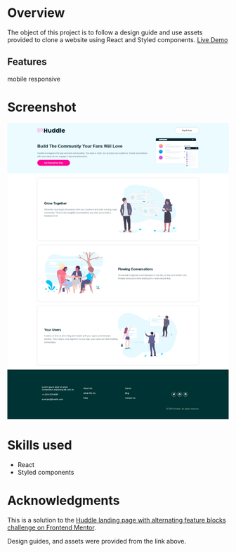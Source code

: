# Overview
The object of this project is to follow a design guide and use assets provided to clone a website using React and Styled components. 
[Live Demo](https://main--transcendent-marzipan-da48af.netlify.app/)

## Features
mobile responsive

# Screenshot
![](/public/images/demo.png)

# Skills used
- React
- Styled components

# Acknowledgments

This is a solution to the [Huddle landing page with alternating feature blocks challenge on Frontend Mentor](https://www.frontendmentor.io/challenges/huddle-landing-page-with-alternating-feature-blocks-5ca5f5981e82137ec91a5100). 

Design guides, and assets were provided from the link above.
